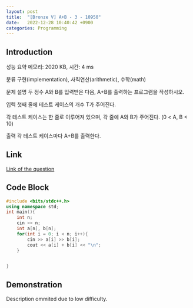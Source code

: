 ```yaml
---
layout: post
title:  "[Bronze V] A+B - 3 - 10950"
date:   2022-12-28 10:40:42 +0900
categories: Programming
---
```


## Introduction

성능 요약
메모리: 2020 KB, 시간: 4 ms

분류
구현(implementation), 사칙연산(arithmetic), 수학(math)

문제 설명
두 정수 A와 B를 입력받은 다음, A+B를 출력하는 프로그램을 작성하시오.

입력
첫째 줄에 테스트 케이스의 개수 T가 주어진다.

각 테스트 케이스는 한 줄로 이루어져 있으며, 각 줄에 A와 B가 주어진다. (0 < A, B < 10)

출력
각 테스트 케이스마다 A+B를 출력한다.

## Link

[Link of the question](https://www.acmicpc.net/problem/10950)

## Code Block

```c++
#include <bits/stdc++.h>
using namespace std;
int main(){
    int n;
    cin >> n;
    int a[n], b[n];
    for(int i = 0; i < n; i++){
        cin >> a[i] >> b[i];
        cout << a[i] + b[i] << "\n";
    }


}
```

## Demonstration

Description ommited due to low difficulty.
